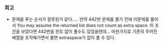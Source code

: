 ### 회고
- 문제를 푸는 순서가 잘못된거 같다..... 만약 442번 문제를 풀기 전에 이문제를 풀어서  You may assume the returned list does not count as extra space. 이 조건을 보았다면 442번을 힌트 없이 풀수도 있었을텐데... 마찬가지로 기존의 주어진 배열을 조작해가면서 풀면 extraspace가 없이 풀 수 있다.